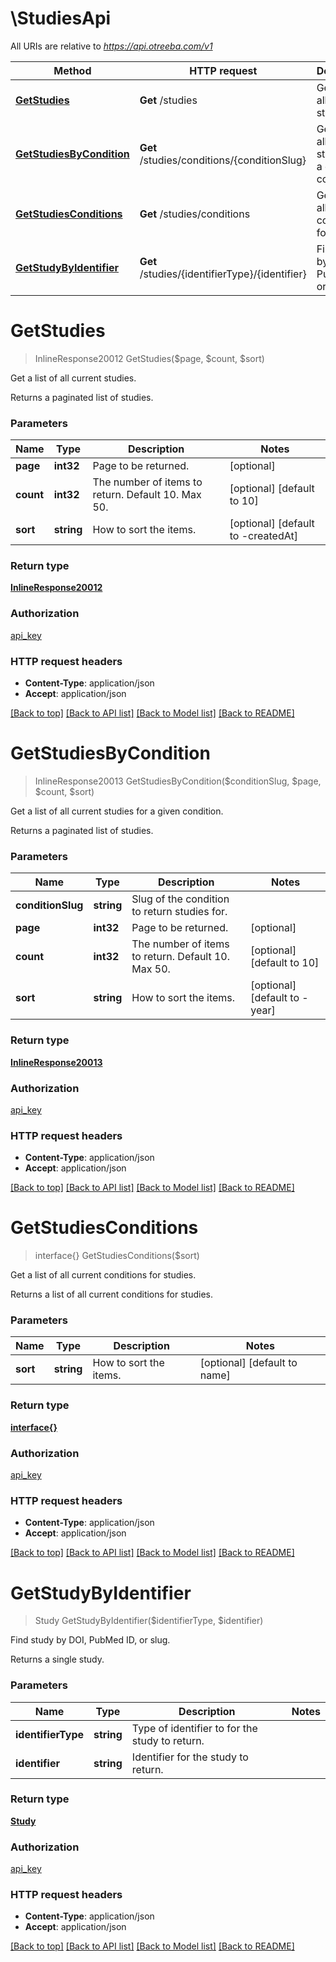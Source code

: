 # \StudiesApi

All URIs are relative to *https://api.otreeba.com/v1*

Method | HTTP request | Description
------------- | ------------- | -------------
[**GetStudies**](StudiesApi.md#GetStudies) | **Get** /studies | Get a list of all current studies.
[**GetStudiesByCondition**](StudiesApi.md#GetStudiesByCondition) | **Get** /studies/conditions/{conditionSlug} | Get a list of all current studies for a given condition.
[**GetStudiesConditions**](StudiesApi.md#GetStudiesConditions) | **Get** /studies/conditions | Get a list of all current conditions for studies.
[**GetStudyByIdentifier**](StudiesApi.md#GetStudyByIdentifier) | **Get** /studies/{identifierType}/{identifier} | Find study by DOI, PubMed ID, or slug.


# **GetStudies**
> InlineResponse20012 GetStudies($page, $count, $sort)

Get a list of all current studies.

Returns a paginated list of studies.


### Parameters

Name | Type | Description  | Notes
------------- | ------------- | ------------- | -------------
 **page** | **int32**| Page to be returned. | [optional] 
 **count** | **int32**| The number of items to return. Default 10. Max 50. | [optional] [default to 10]
 **sort** | **string**| How to sort the items. | [optional] [default to -createdAt]

### Return type

[**InlineResponse20012**](inline_response_200_12.md)

### Authorization

[api_key](../README.md#api_key)

### HTTP request headers

 - **Content-Type**: application/json
 - **Accept**: application/json

[[Back to top]](#) [[Back to API list]](../README.md#documentation-for-api-endpoints) [[Back to Model list]](../README.md#documentation-for-models) [[Back to README]](../README.md)

# **GetStudiesByCondition**
> InlineResponse20013 GetStudiesByCondition($conditionSlug, $page, $count, $sort)

Get a list of all current studies for a given condition.

Returns a paginated list of studies.


### Parameters

Name | Type | Description  | Notes
------------- | ------------- | ------------- | -------------
 **conditionSlug** | **string**| Slug of the condition to return studies for. | 
 **page** | **int32**| Page to be returned. | [optional] 
 **count** | **int32**| The number of items to return. Default 10. Max 50. | [optional] [default to 10]
 **sort** | **string**| How to sort the items. | [optional] [default to -year]

### Return type

[**InlineResponse20013**](inline_response_200_13.md)

### Authorization

[api_key](../README.md#api_key)

### HTTP request headers

 - **Content-Type**: application/json
 - **Accept**: application/json

[[Back to top]](#) [[Back to API list]](../README.md#documentation-for-api-endpoints) [[Back to Model list]](../README.md#documentation-for-models) [[Back to README]](../README.md)

# **GetStudiesConditions**
> interface{} GetStudiesConditions($sort)

Get a list of all current conditions for studies.

Returns a list of all current conditions for studies.


### Parameters

Name | Type | Description  | Notes
------------- | ------------- | ------------- | -------------
 **sort** | **string**| How to sort the items. | [optional] [default to name]

### Return type

[**interface{}**](interface{}.md)

### Authorization

[api_key](../README.md#api_key)

### HTTP request headers

 - **Content-Type**: application/json
 - **Accept**: application/json

[[Back to top]](#) [[Back to API list]](../README.md#documentation-for-api-endpoints) [[Back to Model list]](../README.md#documentation-for-models) [[Back to README]](../README.md)

# **GetStudyByIdentifier**
> Study GetStudyByIdentifier($identifierType, $identifier)

Find study by DOI, PubMed ID, or slug.

Returns a single study.


### Parameters

Name | Type | Description  | Notes
------------- | ------------- | ------------- | -------------
 **identifierType** | **string**| Type of identifier to for the study to return. | 
 **identifier** | **string**| Identifier for the study to return. | 

### Return type

[**Study**](Study.md)

### Authorization

[api_key](../README.md#api_key)

### HTTP request headers

 - **Content-Type**: application/json
 - **Accept**: application/json

[[Back to top]](#) [[Back to API list]](../README.md#documentation-for-api-endpoints) [[Back to Model list]](../README.md#documentation-for-models) [[Back to README]](../README.md)

